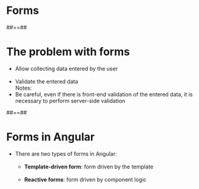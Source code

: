 <!-- .slide: class="transition" -->
# Forms

##==##

<!-- .slide-->
# The problem with forms

- Allow collecting data entered by the user<br/><br/>
- Validate the entered data<br/>
Notes:
- Be careful, even if there is front-end validation of the entered data, it is necessary to perform server-side validation

##==##

<!-- .slide -->
# Forms in Angular

- There are two types of forms in Angular:<br/><br/>
    - <b>Template-driven form</b>: form driven by the template<br/><br/>
    - <b>Reactive forms</b>: form driven by component logic
